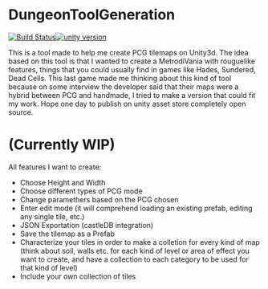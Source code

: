 # DungeonToolGeneration
[![Build Status](https://travis-ci.com/ZarakiKanzaki/DungeonToolGeneration.svg?branch=master)](https://travis-ci.com/github/ZarakiKanzaki/DungeonToolGeneration)[![unity version](https://img.shields.io/badge/unity%20version-2019.3.4f1-green.svg)](https://unity3d.com/unity/whats-new/2019.3.4)

This is a tool made to help me create PCG tilemaps on Unity3d. The idea based on this tool is that I wanted to create a MetrodiVania with rouguelike features, things that you could usually find in games like Hades, Sundered, Dead Cells. This last game made me thinking about this kind of tool because on some interview the developer said that their maps were a hybrid between PCG and handmade, I tried to make a version that could fit my work. 
Hope one day to publish on unity asset store completely open source.

# (Currently WIP)

All features I want to create:
 
- Choose Height and Width
- Choose different types of PCG mode
- Change paramethers based on the PCG chosen
- Enter edit mode (it will comprehend loading an existing prefab, editing any single tile, etc.)
- JSON Exportation (castleDB integration)
- Save the tilemap as a Prefab
- Characterize your tiles in order to make a colletion for every kind of map (think about soil, walls etc. for each kind of level or area of effect you want to create, and have a collection to each category to be used for that kind of level)
- Include your own collection of tiles

